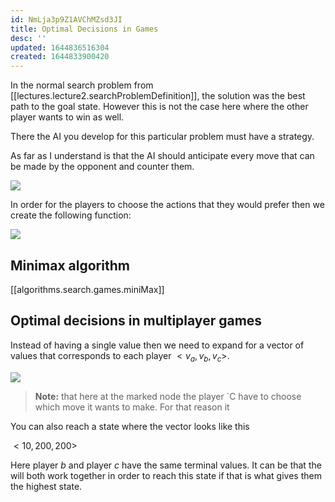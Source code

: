 ```yaml
---
id: NmLja3p9Z1AVChMZsd3JI
title: Optimal Decisions in Games
desc: ''
updated: 1644836516304
created: 1644833900420
---
```

In the normal search problem from [[lectures.lecture2.searchProblemDefinition]], the solution was the best path to the goal state. However this is not the case here where the other player wants to win as well. 

There the AI you develop for this particular problem must have a strategy.

As far as I understand is that the AI should anticipate every move that can be made by the opponent and counter them.

![](/assets/images/2022-02-14-11-29-59.png)

In order for the players to choose the actions that they would prefer then we create the following function:

![](/assets/images/2022-02-14-11-32-45.png)

## Minimax algorithm
[[algorithms.search.games.miniMax]]

## Optimal decisions in multiplayer games
Instead of having a single value then we need to expand for a vector of values that corresponds to each player $<v_a, v_b, v_c>$.

![](/assets/images/2022-02-14-11-48-25.png)

>**Note:** that here at the marked node the player `C have to choose which move it wants to make. For that reason it 

You can also reach a state where the vector looks like this 

$<10, 200, 200>$

Here player $b$ and player $c$ have the same terminal values. It can be that the will both work together in order to reach this state if that is what gives them the highest state. 
